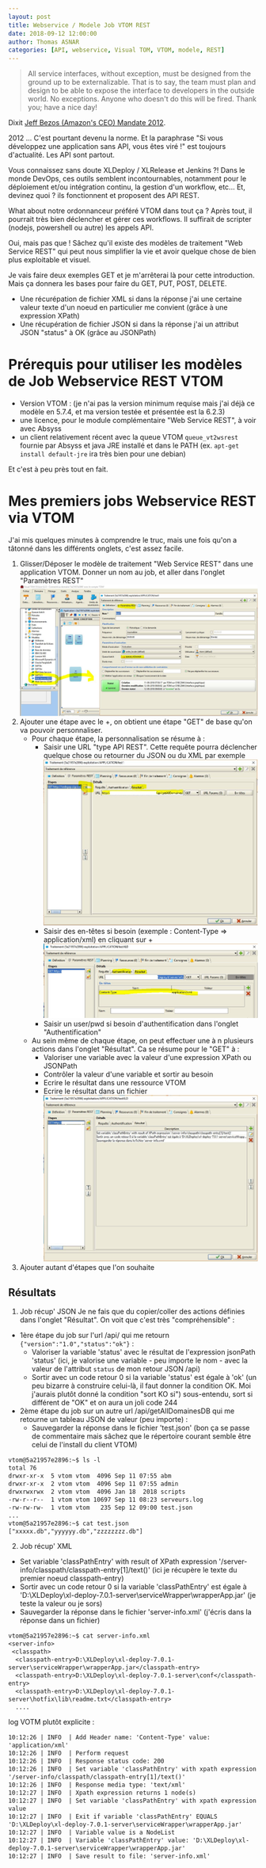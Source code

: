 ```yaml
---
layout: post
title: Webservice / Modele Job VTOM REST
date: 2018-09-12 12:00:00
author: Thomas ASNAR
categories: [API, webservice, Visual TOM, VTOM, modele, REST]
---
```

> All service interfaces, without exception, must be designed from the ground up to be externalizable. That is to say, the team must plan and design to be able to expose the interface to developers in the outside world. No exceptions.
> Anyone who doesn't do this will be fired.
> Thank you; have a nice day!

Dixit [Jeff Bezos (Amazon's CEO) Mandate 2012](/wp-content/uploads/modularization.pdf). 

2012 ... C'est pourtant devenu la norme. Et la paraphrase "Si vous développez une application sans API, vous êtes viré !" est toujours d'actualité. Les API sont partout. 

Vous connaissez sans doute XLDeploy / XLRelease et Jenkins ?! Dans le monde DevOps, ces outils semblent incontournables, notamment pour le déploiement et/ou intégration continu, la gestion d'un workflow, etc...
Et, devinez quoi ? ils fonctionnent et proposent des API REST. 

What about notre ordonnanceur préféré VTOM dans tout ça ? Après tout, il pourrait très bien déclencher et gérer ces workflows. Il suffirait de scripter (nodejs, powershell ou autre) les appels API.

Oui, mais pas que ! Sâchez qu'il existe des modèles de traitement "Web Service REST" qui peut nous simplifier la vie et avoir quelque chose de bien plus exploitable et visuel.

Je vais faire deux exemples GET et je m'arrêterai là pour cette introduction. Mais ça donnera les bases pour faire du GET, PUT, POST, DELETE.
 * Une récurépation de fichier XML si dans la réponse j'ai une certaine valeur texte d'un noeud en particulier me convient (grâce à une expression XPath)
 * Une récupération de fichier JSON si dans la réponse j'ai un attribut JSON "status" à OK (grâce au JSONPath)
<!--more-->
# Prérequis pour utiliser les modèles de Job Webservice REST VTOM

 * Version VTOM : (je n'ai pas la version minimum requise mais j'ai déjà ce modèle en 5.7.4, et ma version testée et présentée est la 6.2.3)
 * une licence, pour le module complémentaire "Web Service REST", à voir avec Absyss
 * un client relativement récent avec la queue VTOM `queue_vt2wsrest` fournie par Absyss et java JRE installé et dans le PATH (ex. `apt-get install default-jre` ira très bien pour une debian)

Et c'est à peu près tout en fait.

# Mes premiers jobs Webservice REST via VTOM

J'ai mis quelques minutes à comprendre le truc, mais une fois qu'on a tâtonné dans les différents onglets, c'est assez facile.

 1. Glisser/Déposer le modèle de traitement "Web Service REST" dans une application VTOM. Donner un nom au job, et aller dans l'onglet "Paramètres REST"
 ![Job VTOM Webservice REST 01](/wp-content/uploads/job_vtom_modele_webrest_01.jpg "Job VTOM Webservice REST 01")
 2. Ajouter une étape avec le +, on obtient une étape "GET" de base qu'on va pouvoir personnaliser.
     * Pour chaque étape, la personnalisation se résume à : 
        * Saisir une URL "type API REST". Cette requête pourra déclencher quelque chose ou retourner du JSON ou du XML par exemple
![Job VTOM Webservice REST 02](/wp-content/uploads/job_vtom_modele_webrest_02.jpg "Job VTOM Webservice REST 02")        
        * Saisir des en-têtes si besoin (exemple : Content-Type => application/xml) en cliquant sur +
![Job VTOM Webservice REST 04](/wp-content/uploads/job_vtom_modele_webrest_04.jpg "Job VTOM Webservice REST 04")
        * Saisir un user/pwd si besoin d'authentification dans l'onglet "Authentification"
     * Au sein même de chaque étape, on peut effectuer une à n plusieurs actions dans l'onglet "Résultat". Ca se résume pour le "GET" à :
        * Valoriser une variable avec la valeur d'une expression XPath ou JSONPath
        * Contrôler la valeur d'une variable et sortir au besoin
        * Ecrire le résultat dans une ressource VTOM
        * Ecrire le résultat dans un fichier
![Job VTOM Webservice REST 03](/wp-content/uploads/job_vtom_modele_webrest_03.jpg "Job VTOM Webservice REST 03")
 3. Ajouter autant d'étapes que l'on souhaite

## Résultats 
 
  1. Job récup' JSON
 Je ne fais que du copier/coller des actions définies dans l'onglet "Résultat". On voit que c'est très "compréhensible" :
 
  * 1ère étape du job sur l'url /api/ qui me retourn `{"version":"1.0","status":"ok"}` :
    * Valoriser la variable 'status' avec le résultat de l'expression jsonPath 'status'
      (ici, je valorise une variable - peu importe le nom - avec la valeur de l'attribut `status` de mon retour JSON /api)
    * Sortir avec un code retour 0 si la variable 'status' est égale à 'ok'
      (un peu bizarre à construire celui-là, il faut donner la condition OK. Moi j'aurais plutôt donné la condition "sort KO si") sous-entendu, sort si différent de "OK" et on aura un joli code 244
  * 2ème étape du job sur un autre url /api/getAllDomainesDB qui me retourne un tableau JSON de valeur (peu importe) : 
    * Sauvegarder la réponse dans le fichier 'test.json' (bon ça se passe de commentaire mais sâchez que le répertoire courant semble être celui de l'install du client VTOM)
```
vtom@5a21957e2896:~$ ls -l
total 76
drwxr-xr-x  5 vtom vtom  4096 Sep 11 07:55 abm
drwxr-xr-x  2 vtom vtom  4096 Sep 11 07:55 admin
drwxrwxrwx  2 vtom vtom  4096 Jan 18  2018 scripts
-rw-r--r--  1 vtom vtom 10697 Sep 11 08:23 serveurs.log
-rw-rw-rw-  1 vtom vtom   235 Sep 12 09:00 test.json
...
vtom@5a21957e2896:~$ cat test.json
["xxxxx.db","yyyyyy.db","zzzzzzzz.db"]
```

 2. Job récup' XML
   * Set variable 'classPathEntry' with result of XPath expression '/server-info/classpath/classpath-entry[1]/text()' (ici je récupère le texte du premier noeud classpath-entry)
   * Sortir avec un code retour 0 si la variable 'classPathEntry' est égale à 'D:\XLDeploy\xl-deploy-7.0.1-server\serviceWrapper\wrapperApp.jar' (je teste la valeur ou je sors)
   * Sauvegarder la réponse dans le fichier 'server-info.xml' (j'écris dans la réponse dans un fichier)
 
```
vtom@5a21957e2896:~$ cat server-info.xml
<server-info>
 <classpath>
  <classpath-entry>D:\XLDeploy\xl-deploy-7.0.1-server\serviceWrapper\wrapperApp.jar</classpath-entry>
  <classpath-entry>D:\XLDeploy\xl-deploy-7.0.1-server\conf</classpath-entry>
  <classpath-entry>D:\XLDeploy\xl-deploy-7.0.1-server\hotfix\lib\readme.txt</classpath-entry>
  ....
```

log VOTM plutôt explicite : 
 ```
10:12:26 | INFO  | Add Header name: 'Content-Type' value: 'application/xml'
10:12:26 | INFO  | Perform request
10:12:26 | INFO  | Response status code: 200
10:12:26 | INFO  | Set variable 'classPathEntry' with xpath expression '/server-info/classpath/classpath-entry[1]/text()'
10:12:26 | INFO  | Response media type: 'text/xml'
10:12:27 | INFO  | Xpath expression returns 1 node(s)
10:12:27 | INFO  | Set variable 'classPathEntry' with xpath expression value
10:12:27 | INFO  | Exit if variable 'classPathEntry' EQUALS 'D:\XLDeploy\xl-deploy-7.0.1-server\serviceWrapper\wrapperApp.jar'
10:12:27 | INFO  | Variable value is a NodeList
10:12:27 | INFO  | Variable 'classPathEntry' value: 'D:\XLDeploy\xl-deploy-7.0.1-server\serviceWrapper\wrapperApp.jar'
10:12:27 | INFO  | Save result to file: 'server-info.xml'
```
